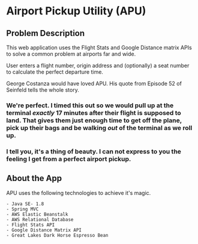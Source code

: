 # Airport Pickup Utility (APU)

## Problem Description

This web application uses the Flight Stats and Google Distance matrix APIs to solve a common problem at airports far and wide. 

User enters a flight number, origin address and (optionally) a seat number to calculate the perfect departure time. 

George Costanza would have loved APU. His quote from Episode 52 of Seinfeld tells the whole story. 

### We're perfect. I timed this out so we would pull up at the terminal *exactly* 17 minutes after their flight is supposed to land. That gives them just enough time to get off the plane, pick up their bags and be walking *out* of the terminal as we roll up.

### I tell you, it's a thing of beauty. I can not express to you the feeling I get from a perfect airport pickup.

## About the App 

APU uses the following technologies to achieve it's magic. 

``` 
- Java SE- 1.8
- Spring MVC
- AWS Elastic Beanstalk
- AWS Relational Database
- Flight Stats API
- Google Distance Matrix API
- Great Lakes Dark Horse Espresso Bean

``` 
